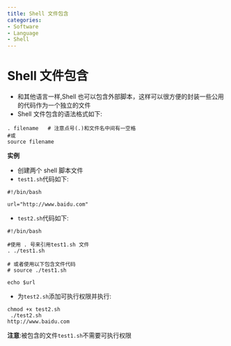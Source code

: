 ```yaml
---
title: Shell 文件包含
categories:
- Software
- Language
- Shell
---
```

# Shell 文件包含

- 和其他语言一样,Shell 也可以包含外部脚本，这样可以很方便的封装一些公用的代码作为一个独立的文件
- Shell 文件包含的语法格式如下:

```shell
. filename   # 注意点号(.)和文件名中间有一空格
#或
source filename
```

**实例**

- 创建两个 shell 脚本文件
- `test1.sh`代码如下:

```shell
#!/bin/bash

url="http://www.baidu.com"
```

- `test2.sh`代码如下:

```shell
#!/bin/bash

#使用 . 号来引用test1.sh 文件
. ./test1.sh

# 或者使用以下包含文件代码
# source ./test1.sh

echo $url
```

- 为`test2.sh`添加可执行权限并执行:

```
chmod +x test2.sh
 ./test2.sh
http://www.baidu.com
```

**注意**:被包含的文件`test1.sh`不需要可执行权限